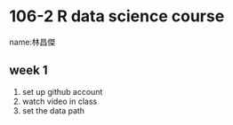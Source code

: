 # 106-2 R data science course
name:林昌傑
## week 1
  1. set up github account
  2. watch video in class
  3. set the data path 


